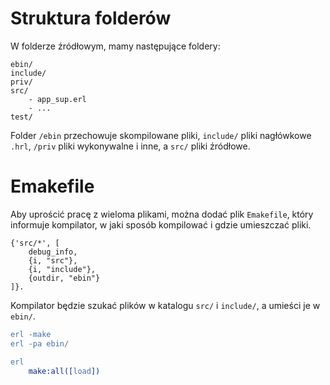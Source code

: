 # Struktura folderów

W folderze źródłowym, mamy następujące foldery:
```
ebin/
include/
priv/
src/
    - app_sup.erl
    - ...
test/
```

Folder `/ebin` przechowuje skompilowane pliki, `include/` pliki nagłówkowe `.hrl`, `/priv` pliki wykonywalne i inne, a `src/` pliki źródłowe. 

# Emakefile 

Aby uprościć pracę z wieloma plikami, można dodać plik `Emakefile`, który informuje kompilator, w jaki sposób kompilować i gdzie umieszczać pliki.

```title = "Emakefile"
{'src/*', [
    debug_info,
    {i, "src"},
    {i, "include"},
    {outdir, "ebin"}
]}.
```

Kompilator będzie szukać plików w katalogu `src/` i `include/`, a umieści je w `ebin/`. 

```erlang
erl -make 
erl -pa ebin/

erl
    make:all([load])
```